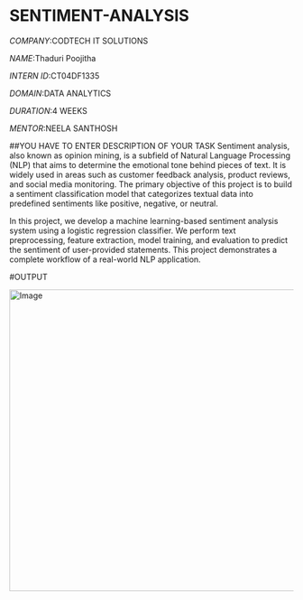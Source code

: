 # SENTIMENT-ANALYSIS

*COMPANY*:CODTECH IT SOLUTIONS

*NAME*:Thaduri Poojitha

*INTERN ID*:CT04DF1335

*DOMAIN*:DATA ANALYTICS

*DURATION*:4 WEEKS

*MENTOR*:NEELA SANTHOSH

##YOU HAVE TO ENTER DESCRIPTION OF YOUR TASK Sentiment analysis, also known as opinion mining, is a subfield of Natural Language Processing (NLP) that aims to determine the emotional tone behind pieces of text. It is widely used in areas such as customer feedback analysis, product reviews, and social media monitoring. The primary objective of this project is to build a sentiment classification model that categorizes textual data into predefined sentiments like positive, negative, or neutral.

In this project, we develop a machine learning-based sentiment analysis system using a logistic regression classifier. We perform text preprocessing, feature extraction, model training, and evaluation to predict the sentiment of user-provided statements. This project demonstrates a complete workflow of a real-world NLP application.


#OUTPUT

<img width="534" alt="Image" src="https://github.com/user-attachments/assets/7a18b643-70f1-48a9-9e46-37238a9fa2c5" />
